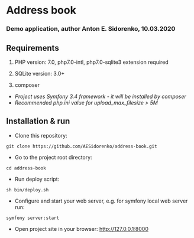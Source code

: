 # Address book
### Demo application, author Anton E. Sidorenko, 10.03.2020

## Requirements
1. PHP version: 7.0, php7.0-intl, php7.0-sqlite3 extension required

2. SQLite version: 3.0+

3. composer

* _Project uses Symfony 3.4 framework - it will be installed by composer_
* _Recommended php.ini value for upload_max_filesize > 5M_   

## Installation & run

* Clone this repository:
```shell script
git clone https://github.com/AESidorenko/address-book.git
```

* Go to the project root directory:
```shell script
cd address-book
```  

* Run deploy script:
```shell script
sh bin/deploy.sh
```

* Configure and start your web server, e.g. for symfony local web server run:
```shell script
symfony server:start
```

* Open project site in your browser:
http://127.0.0.1:8000